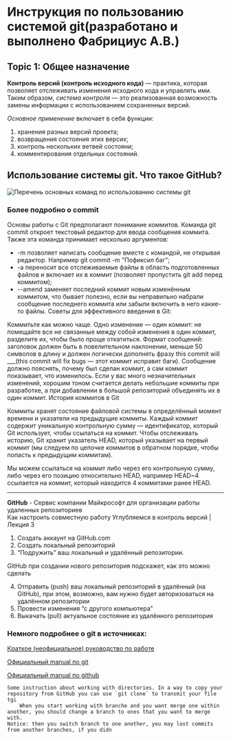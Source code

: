 # Инструкция по пользованию системой git(разработано и выполнено Фабрициус А.В.)
## Topic 1: Общее назначение 
**Контроль версий (контроль исходного кода)** — практика, которая позволяет отслеживать
изменения исходного кода и управлять ими. Таким образом, *система контроля* — это реализованная возможность замены информации 
с использованием сохраненных версий.

*Основное применение* включает в себя функции:
1. хранения разных версий проекта;
2. возвращения состояния этих версих;
3. контроль нескольких ветвей состояни;
4. комментирования отдельных состояний.

## Использование системы git. Что такое GitHub?


![Перечень основных команд по использованию системы git](https://robotrackkursk.ru/wp-content/uploads/7/b/7/7b70c59517ca4da351b1f4822e35c90e.png)

### Более подробно о commit
Основы работы с Git предполагают понимание коммитов. Команда git commit откроет текстовый редактор для ввода сообщения коммита. Также эта команда принимает несколько аргументов:

- -m позволяет написать сообщение вместе с командой, не открывая редактор. Например git commit -m "Пофиксил баг";
- -a переносит все отслеживаемые файлы в область подготовленных файлов и включает их в коммит (позволяет пропустить git add перед коммитом);
- --amend заменяет последний коммит новым изменённым коммитом, что бывает полезно, если вы неправильно набрали сообщение последнего коммита или забыли включить в него какие-то файлы.
Советы для эффективного введения в Git:

Коммитьте как можно чаще.
Одно изменение — один коммит: не помещайте все не связанные между собой изменения в один коммит, разделите их, чтобы было проще откатиться.
Формат сообщений: заголовок должен быть в повелительном наклонении, меньше 50 символов в длину и должен логически дополнять фразу this commit will ___(this commit will fix bugs — этот коммит исправит баги). Сообщение должно пояснять, почему был сделан коммит, а сам коммит показывает, что изменилось.
Если у вас много незначительных изменений, хорошим тоном считается делать небольшие коммиты при разработке, а при добавлении в большой репозиторий объединять их в один коммит.
История коммитов в Git

Коммиты хранят состояние файловой системы в определённый момент времени и указатели на предыдущие коммиты. Каждый коммит содержит уникальную контрольную сумму — идентификатор, который Git использует, чтобы ссылаться на коммит. Чтобы отслеживать историю, Git хранит указатель HEAD, который указывает на первый коммит (мы следуем по цепочке коммитов в обратном порядке, чтобы попасть к предыдущим коммитам).

Мы можем ссылаться на коммит либо через его контрольную сумму, либо через его позицию относительно HEAD, например HEAD~4 ссылается на коммит, который находится 4 коммитами ранее HEAD.

---
**GitHub** - Сервис компании Майкрософт для
организации работы удаленных
репозиториев  
Как настроить совместную работу
Углубляемся в контроль версий | Лекция 3
1. Создать аккаунт на GitHub.com
2. Создать локальный репозиторий
3. “Подружить” ваш локальный и удалённый репозитории. 

 GitHub при создании нового репозитория подскажет, как это можно сделать

4. Отправить (push) ваш локальный репозиторий в удалённый (на GitHub), при этом, возможно, 
вам нужно будет авторизоваться на удалённом репозитории
5. Провести изменения “с другого компьютера”
6. Выкачать (pull) актуальное состояние из удалённого репозитория
 
### Немного подробнее о git в источниках:
[Краткое (неофициальное) руководство по работе](https://proglib.io/p/git-for-half-an-hour)

[Официальный manual по git](https://git-scm.com/docs/user-manual)

[Официальный manual по github](https://github.com/git-guides)


    Some instruction about working with directories. In a way to copy your repository from GitHub you can use `git clone` to transmit your file tgi
        When you start working with branche and you want merge one within another, you should change a branch to ones that you want to merge with.
    Notice: then you switch branch to one another, you may lost commits from another branches, if you didn
